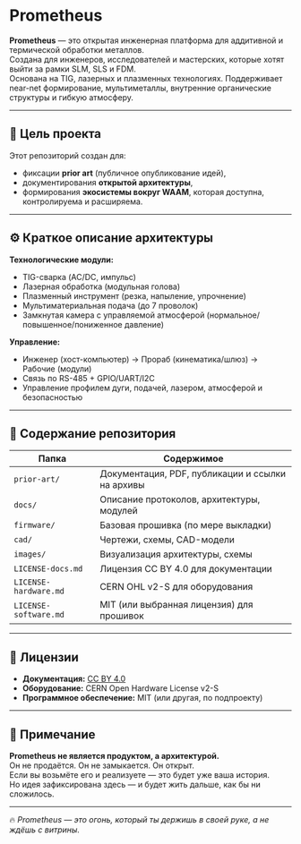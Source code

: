 # Prometheus

**Prometheus** — это открытая инженерная платформа для аддитивной и термической обработки металлов.  
Создана для инженеров, исследователей и мастерских, которые хотят выйти за рамки SLM, SLS и FDM.  
Основана на TIG, лазерных и плазменных технологиях. Поддерживает near-net формирование, мультиметаллы, внутренние органические структуры и гибкую атмосферу.

---

## 📌 Цель проекта

Этот репозиторий создан для:
- фиксации **prior art** (публичное опубликование идей),
- документирования **открытой архитектуры**,
- формирования **экосистемы вокруг WAAM**, которая доступна, контролируема и расширяема.

---

## ⚙️ Краткое описание архитектуры

**Технологические модули:**
- TIG-сварка (AC/DC, импульс)
- Лазерная обработка (модульная голова)
- Плазменный инструмент (резка, напыление, упрочнение)
- Мультиматериальная подача (до 7 проволок)
- Замкнутая камера с управляемой атмосферой (нормальное/повышенное/пониженное давление)

**Управление:**
- Инженер (хост-компьютер) → Прораб (кинематика/шлюз) → Рабочие (модули)
- Связь по RS-485 + GPIO/UART/I2C
- Управление профилем дуги, подачей, лазером, атмосферой и безопасностью

---

## 📂 Содержание репозитория

| Папка | Содержимое |
|-------|------------|
| `prior-art/` | Документация, PDF, публикации и ссылки на архивы |
| `docs/` | Описание протоколов, архитектуры, модулей |
| `firmware/` | Базовая прошивка (по мере выкладки) |
| `cad/` | Чертежи, схемы, CAD-модели |
| `images/` | Визуализация архитектуры, схемы |
| `LICENSE-docs.md` | Лицензия CC BY 4.0 для документации |
| `LICENSE-hardware.md` | CERN OHL v2-S для оборудования |
| `LICENSE-software.md` | MIT (или выбранная лицензия) для прошивок |

---

## 🧾 Лицензии

- **Документация:** [CC BY 4.0](https://creativecommons.org/licenses/by/4.0/)
- **Оборудование:** CERN Open Hardware License v2-S
- **Программное обеспечение:** MIT (или другая, по подпроекту)

---

## 🧠 Примечание

**Prometheus не является продуктом, а архитектурой.**  
Он не продаётся. Он не замыкается. Он открыт.  
Если вы возьмёте его и реализуете — это будет уже ваша история.  
Но идея зафиксирована здесь — и будет жить дальше, как бы ни сложилось.

---

🔥 _Prometheus — это огонь, который ты держишь в своей руке, а не ждёшь с витрины._
